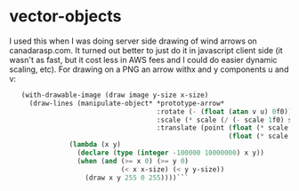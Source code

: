 # vector-objects
I used this when I was doing server side drawing of wind arrows on canadarasp.com.  It turned
    out better to just do it in javascript client side (it wasn't as fast, but it cost less in AWS
    fees and I could do easier dynamic scaling, etc).
    For drawing on a PNG an arrow withx and y components u and v:
```lisp
   (with-drawable-image (draw image y-size x-size)
     (draw-lines (manipulate-object* *prototype-arrow*
                                     :rotate (- (float (atan v u) 0f0))
                                     :scale (* scale (/ (- scale 1f0) scale))
                                     :translate (point (float (* scale (- x x-pixel-min -0.5)) 0f0)
                                                       (float (* scale (- y y-pixel-min -0.5)) 0f0)))
               (lambda (x y)
                 (declare (type (integer -100000 10000000) x y))
                 (when (and (>= x 0) (>= y 0)
                            (< x x-size) (< y y-size))
                   (draw x y 255 0 255))))```

